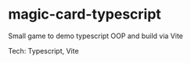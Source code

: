 # magic-card-typescript

Small game to demo typescript OOP and build via Vite

Tech: Typescript, Vite
